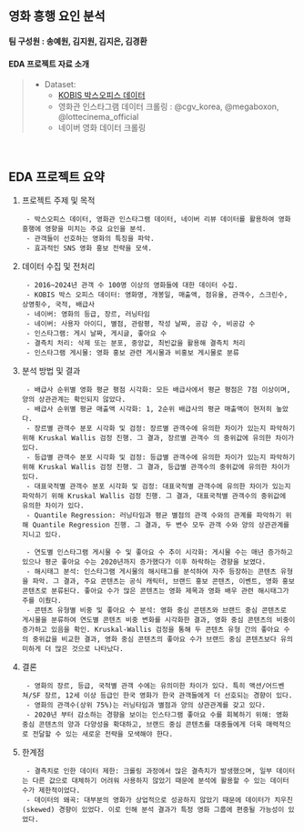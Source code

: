 ## 영화 흥행 요인 분석 
#### 팀 구성원 : 송예원, 김지원, 김지은, 김경환
#### EDA 프로젝트 자료 소개
> * Dataset:
>   * [KOBIS 박스오피스 데이터](https://www.kobis.or.kr/kobis/business/stat/boxs/findDailyBoxOfficeList.do)
>   * 영화관 인스타그램 데이터 크롤링 : @cgv_korea, @megaboxon, @lottecinema_official
>   * 네이버 영화 데이터 크롤링 

<br>



## EDA 프로젝트 요약

1. 프로젝트 주제 및 목적
   
        - 박스오피스 데이터, 영화관 인스타그램 데이터, 네이버 리뷰 데이터를 활용하여 영화 흥행에 영향을 미치는 주요 요인을 분석.
        - 관객들이 선호하는 영화의 특징을 파악.
        - 효과적인 SNS 영화 홍보 전략을 모색. 

2. 데이터 수집 및 전처리

        - 2016~2024년 관객 수 100명 이상의 영화들에 대한 데이터 수집.
        - KOBIS 박스 오피스 데이터: 영화명, 개봉일, 매출액, 점유율, 관객수, 스크린수, 상영횟수, 국적, 배급사
        - 네이버: 영화의 등급, 장르, 러닝타임 
        - 네이버: 사용자 아이디, 별점, 관람평, 작성 날짜, 공감 수, 비공감 수
        - 인스타그램: 게시 날짜, 게시글, 좋아요 수
        - 결측치 처리: 삭제 또는 분포, 중앙값, 최빈값을 활용해 결측치 처리
        - 인스타그램 게시물: 영화 홍보 관련 게시물과 비홍보 게시물로 분류  

4. 분석 방법 및 결과
    
        - 배급사 순위별 영화 평균 평점 시각화: 모든 배급사에서 평균 평점은 7점 이상이며, 양의 상관관계는 확인되지 않았다.  
        - 배급사 순위별 평균 매출액 시각화: 1, 2순위 배급사의 평균 매출액이 현저히 높았다. 
        - 장르별 관객수 분포 시각화 및 검정: 장르별 관객수에 유의한 차이가 있는지 파악하기 위해 Kruskal Wallis 검정 진행. 그 결과, 장르별 관객수 의 중위값에 유의한 차이가 있다. 
        - 등급별 관객수 분포 시각화 및 검정: 등급별 관객수에 유의한 차이가 있는지 파악하기 위해 Kruskal Wallis 검정 진행. 그 결과, 등급별 관객수의 중위값에 유의한 차이가 있다.
        - 대표국적별 관객수 분포 시각화 및 검정: 대표국적별 관객수에 유의한 차이가 있는지 파악하기 위해 Kruskal Wallis 검정 진행. 그 결과, 대표국적별 관객수의 중위값에 유의한 차이가 있다.
        - Quantile Regression: 러닝타임과 평균 별점의 관객 수와의 관계를 파악하기 위해 Quantile Regression 진행. 그 결과, 두 변수 모두 관객 수와 양의 상관관계를 지니고 있다.

        - 연도별 인스타그램 게시물 수 및 좋아요 수 추이 시각화: 게시물 수는 매년 증가하고 있으나 평군 좋아요 수는 2020년까지 증가했다가 이후 하락하는 경향을 보였다. 
        - 해시태그 분석: 인스타그램 게시물의 해시태그를 분석하여 자주 등장하는 콘텐츠 유형을 파악. 그 결과, 주요 콘텐츠는 공식 캐릭터, 브랜드 홍보 콘텐츠, 이벤트, 영화 홍보 콘텐츠로 분류된다. 좋아요 수가 많은 콘텐츠는 영화 제목과 영화 배우 관련 해시태그가 주를 이뤘다.
        - 콘텐츠 유형별 비중 및 좋아요 수 분석: 영화 중심 콘텐츠와 브랜드 중심 콘텐츠로 게시물을 분류하여 연도별 콘텐츠 비중 변화를 시각화한 결과, 영화 중심 콘텐츠의 비중이 증가하고 있음을 확인. Kruskal-Wallis 검정을 통해 두 콘텐츠 유형 간의 좋아요 수의 중위값을 비교한 결과, 영화 중심 콘텐츠의 좋아요 수가 브랜드 중심 콘텐츠보다 유의미하게 더 많은 것으로 나타났다.
		    
5. 결론

        - 영화의 장르, 등급, 국적별 관객 수에는 유의미한 차이가 있다. 특히 액션/어드벤쳐/SF 장르, 12세 이상 등급인 한국 영화가 한국 관객들에게 더 선호되는 경향이 있다.
        - 영화의 관객수(상위 75%)는 러닝타임과 별점과 양의 상관관계를 갖고 있다.
        - 2020년 부터 감소하는 경향을 보이는 인스타그램 좋아요 수를 회복하기 위해: 영화 중심 콘텐츠의 양과 다양성을 확대하고, 브랜드 중심 콘텐츠를 대중들에게 더욱 매력적으로 전달할 수 있는 새로운 전략을 모색해야 한다.  
    
6. 한계점 
    
        - 결측치로 인한 데이터 제한: 크롤링 과정에서 많은 결측치가 발생했으며, 일부 데이터는 다른 값으로 대체하기 어려워 사용하지 않았기 때문에 분석에 활용할 수 있는 데이터 수가 제한적이었다.
        - 데이터의 왜곡: 대부분의 영화가 상업적으로 성공하지 않았기 때문에 데이터가 치우친(skewed) 경향이 있었다. 이로 인해 분석 결과가 특정 영화 그룹에 편중될 가능성이 있었다. 



<br>


